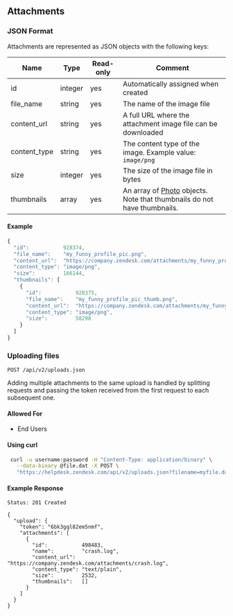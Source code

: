 ## Attachments

### JSON Format
Attachments are represented as JSON objects with the following keys:

| Name         | Type             | Read-only | Comment
| ------------ | ---------------- | --------- | -------
| id           | integer          | yes       | Automatically assigned when created
| file_name    | string           | yes       | The name of the image file
| content_url  | string           | yes       | A full URL where the attachment image file can be downloaded
| content_type | string           | yes       | The content type of the image. Example value: `image/png`
| size         | integer          | yes       | The size of the image file in bytes
| thumbnails   | array            | yes       | An array of [Photo](#attachments) objects. Note that thumbnails do not have thumbnails.

#### Example
```js
{
  "id":           928374,
  "file_name":    "my_funny_profile_pic.png",
  "content_url":  "https://company.zendesk.com/attachments/my_funny_profile_pic.png",
  "content_type": "image/png",
  "size":         166144,
  "thumbnails": [
    {
      "id":           928375,
      "file_name":    "my_funny_profile_pic_thumb.png",
      "content_url":  "https://company.zendesk.com/attachments/my_funny_profile_pic_thumb.png",
      "content_type": "image/png",
      "size":         58298
    }
  ]
}
```

### Uploading files
`POST /api/v2/uploads.json`

Adding multiple attachments to the same upload is handled by splitting requests and
passing the token received from the first request to each subsequent one.

#### Allowed For

 * End Users

#### Using curl

```bash
 curl -u username:password -H "Content-Type: application/binary" \
   --data-binary @file.dat -X POST \
   "https://helpdesk.zendesk.com/api/v2/uploads.json?filename=myfile.dat&token={optional_token}"
```

#### Example Response

```http
Status: 201 Created

{
  "upload": {
    "token": "6bk3gql82em5nmf",
    "attachments": [
      {
        "id":           498483,
        "name":         "crash.log",
        "content_url":  "https://company.zendesk.com/attachments/crash.log",
        "content_type": "text/plain",
        "size":         2532,
        "thumbnails":   []
      }
    ]
  }
}
```